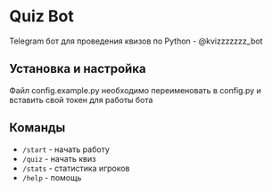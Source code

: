 # Quiz Bot

Telegram бот для проведения квизов по Python - @kvizzzzzzz_bot

## Установка и настройка

Файл config.example.py необходимо переименовать в config.py и вставить свой токен для работы бота

## Команды

- `/start` - начать работу
- `/quiz` - начать квиз
- `/stats` - статистика игроков
- `/help` - помощь